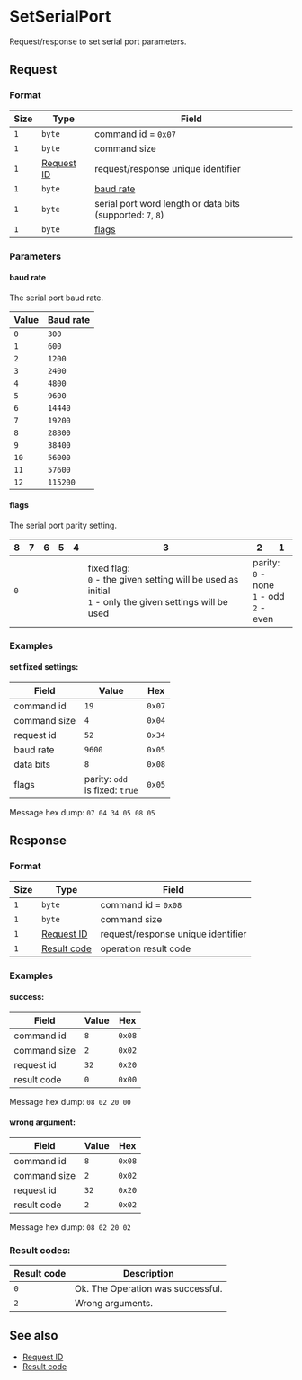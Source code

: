 # SetSerialPort

Request/response to set serial port parameters.


## Request

### Format

| Size | Type                                 | Field                                                      |
| ---- | ------------------------------------ | ---------------------------------------------------------- |
| `1`  | `byte`                               | command id = `0x07`                                        |
| `1`  | `byte`                               | command size                                               |
| `1`  | [Request ID](../types.md#request-id) | request/response unique identifier                         |
| `1`  | `byte`                               | [baud rate](#baud-rate)                                    |
| `1`  | `byte`                               | serial port word length or data bits (supported: `7`, `8`) |
| `1`  | `byte`                               | [flags](#flags)                                            |

### Parameters

#### **baud rate**

The serial port baud rate.

| Value | Baud rate |
| ----- | --------- |
| `0`   | `300`     |
| `1`   | `600`     |
| `2`   | `1200`    |
| `3`   | `2400`    |
| `4`   | `4800`    |
| `5`   | `9600`    |
| `6`   | `14440`   |
| `7`   | `19200`   |
| `8`   | `28800`   |
| `9`   | `38400`   |
| `10`  | `56000`   |
| `11`  | `57600`   |
| `12`  | `115200`  |

#### **flags**

The serial port parity setting.

<table>
    <thead>
        <tr>
            <th>8</th>
            <th>7</th>
            <th>6</th>
            <th>5</th>
            <th>4</th>
            <th>3</th>
            <th>2</th>
            <th>1</th>
        </tr>
    </thead>
    <tbody>
        <tr>
            <td colspan="5"><code>0</code></td>
            <td>
                fixed flag: <br>
                <code>0</code> - the given setting will be used as initial <br>
                <code>1</code> - only the given settings will be used
            </td>
            <td colspan="2">
                parity: <br>
                <code>0</code> - none <br>
                <code>1</code> - odd <br>
                <code>2</code> - even <br>
            </td>
        </tr>
    </tbody>
</table>


### Examples

#### set fixed settings:

| Field        | Value                               | Hex    |
| ------------ | ----------------------------------- | ------ |
| command id   | `19`                                | `0x07` |
| command size | `4`                                 | `0x04` |
| request id   | `52`                                | `0x34` |
| baud rate    | `9600`                              | `0x05` |
| data bits    | `8`                                 | `0x08` |
| flags        | parity: `odd` <br> is fixed: `true` | `0x05` |

Message hex dump: `07 04 34 05 08 05`


## Response

### Format

| Size | Type                                   | Field                              |
| ---- | -------------------------------------- | ---------------------------------- |
| `1`  | `byte`                                 | command id = `0x08`                |
| `1`  | `byte`                                 | command size                       |
| `1`  | [Request ID](../types.md#request-id)   | request/response unique identifier |
| `1`  | [Result code](../types.md#result-code) | operation result code              |


### Examples

#### success:

| Field        | Value | Hex    |
| ------------ | ----- | ------ |
| command id   | `8`   | `0x08` |
| command size | `2`   | `0x02` |
| request id   | `32`  | `0x20` |
| result code  | `0`   | `0x00` |

Message hex dump: `08 02 20 00`

#### wrong argument:

| Field        | Value | Hex    |
| ------------ | ----- | ------ |
| command id   | `8`   | `0x08` |
| command size | `2`   | `0x02` |
| request id   | `32`  | `0x20` |
| result code  | `2`   | `0x02` |

Message hex dump: `08 02 20 02`


### Result codes:

| Result code | Description                       |
| ----------- | --------------------------------- |
| `0`         | Ok. The Operation was successful. |
| `2`         | Wrong arguments.                  |


## See also

* [Request ID](../types.md#request-id)
* [Result code](../types.md#result-code)

